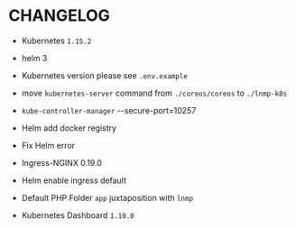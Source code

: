 # CHANGELOG

* Kubernetes `1.15.2`

* helm 3

* Kubernetes version please see `.env.example`

* move `kubernetes-server` command from `./coreos/coreos` to `./lnmp-k8s`

* `kube-controller-manager` --secure-port=10257

* Helm add docker registry

* Fix Helm error

* Ingress-NGINX 0.19.0

* Helm enable ingress default

* Default PHP Folder `app` juxtaposition with `lnmp`

* Kubernetes Dashboard `1.10.0`
